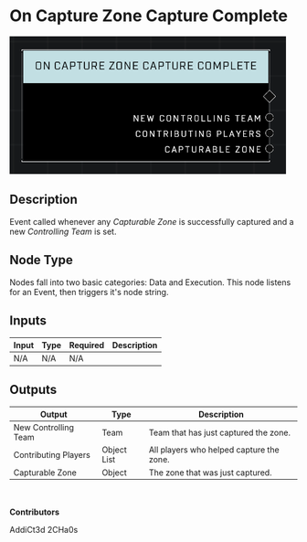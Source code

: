 # On Capture Zone Capture Complete
![alt text](../../../.gitbook/assets/on-capture-zone-capture-complete.png)
## Description
Event called whenever any *Capturable Zone* is successfully captured and a new *Controlling Team* is set.

## Node Type
Nodes fall into two basic categories: Data and Execution. This node listens for an Event, then triggers it's node string.

## Inputs
| Input | Type | Required | Description |
|------------------|------------------|----------|--------------------------------------------------------------|
| N/A | N/A | N/A | |

## Outputs
| Output | Type | Description |
|------------------|------------------|--------------------------------------------------------------|
| New Controlling Team | Team | Team that has just captured the zone.|
| Contributing Players | Object List | All players who helped capture the zone.|
| Capturable Zone | Object | The zone that was just captured.|

\
\
**Contributors**

AddiCt3d 2CHa0s
